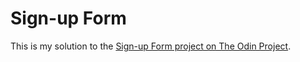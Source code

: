 # Sign-up Form

This is my solution to the [Sign-up Form project on The Odin Project](https://www.theodinproject.com/lessons/node-path-intermediate-html-and-css-sign-up-form).
